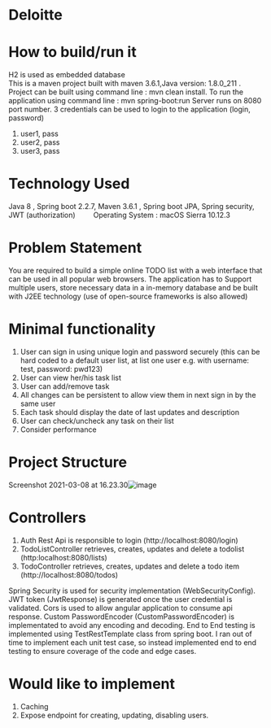 # Deloitte

# How to build/run it

H2 is used as embedded database      
This is a maven project built with maven 3.6.1,Java version: 1.8.0_211  .        
Project can be built using command line : mvn clean install.
To run the application using command line : mvn spring-boot:run
Server runs on 8080 port number.
3 credentials can be used to login to the application (login, password)
1. user1, pass
2. user2, pass
3. user3, pass


# Technology Used

Java 8 , Spring boot 2.2.7, Maven 3.6.1 , Spring boot JPA, Spring security, JWT (authorization)           
Operating System : macOS Sierra 10.12.3

# Problem Statement

You are required to build a simple online TODO list with a web interface that can be used in
all popular web browsers. The application has to Support multiple users, store necessary
data in a in-memory database and be built with J2EE technology (use of open-source
frameworks is also allowed)

# Minimal functionality
1. User can sign in using unique login and password securely (this can be hard coded
to a default user list, at list one user e.g. with username: test, password: pwd123)
2. User can view her/his task list
3. User can add/remove task
4. All changes can be persistent to allow view them in next sign in by the same user
5. Each task should display the date of last updates and description
6. User can check/uncheck any task on their list
7. Consider performance

# Project Structure
Screenshot 2021-03-08 at 16.23.30![image](https://user-images.githubusercontent.com/34513404/110349659-d0808f00-802a-11eb-995f-89dc526aefda.png)

# Controllers 
1. Auth Rest Api is responsible to login (http://localhost:8080/login)
2. TodoListController retrieves, creates, updates and delete a todolist (http:localhost:8080/lists)
3. TodoController retrieves, creates, updates and delete a todo item (http://localhost:8080/todos)

Spring Security is used for security implementation (WebSecurityConfig). JWT token (JwtResponse) is generated once the user credential is validated.
Cors is used to allow angular application to consume api response.
Custom PasswordEncoder (CustomPasswordEncoder) is implementated to avoid any encoding and decoding.
End to End testing is implemented using TestRestTemplate class from spring boot. 
I ran out of time to implement each unit test case, so instead implemented end to end testing to ensure coverage of the code and edge cases.

# Would like to implement
1. Caching
2. Expose endpoint for creating, updating, disabling users.


